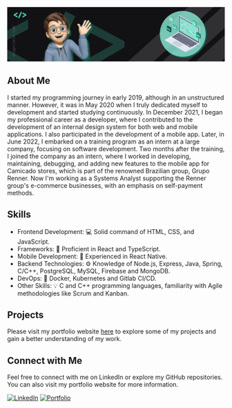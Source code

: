 <a href="https://diogoizele.com" target="_blank">
<img alt="cover" src="./src/resources/images/cover.png">
</a>


## About Me

I started my programming journey in early 2019, although in an unstructured manner. However, it was in May 2020 when I truly dedicated myself to development and started studying continuously. In December 2021, I began my professional career as a developer, where I contributed to the development of an internal design system for both web and mobile applications. I also participated in the development of a mobile app. Later, in June 2022, I embarked on a training program as an intern at a large company, focusing on software development. Two months after the training, I joined the company as an intern, where I worked in developing, maintaining, debugging, and adding new features to the mobile app for Camicado stores, which is part of the renowned Brazilian group, Grupo Renner. Now I'm working as a Systems Analyst supporting the Renner group's e-commerce businesses, with an emphasis on self-payment methods.

## Skills

- Frontend Development: :computer: Solid command of HTML, CSS, and JavaScript.
- Frameworks: :rocket: Proficient in React and TypeScript.
- Mobile Development: :iphone: Experienced in React Native.
- Backend Technologies: :gear: Knowledge of Node.js, Express, Java, Spring, C/C++, PostgreSQL, MySQL, Firebase and MongoDB.
- DevOps: 👷 Docker, Kubernetes and Gitlab CI/CD.
- Other Skills: :bulb: C and C++ programming languages, familiarity with Agile methodologies like Scrum and Kanban.

## Projects

Please visit my portfolio website [here](https://diogoizele.com/projects) to explore some of my projects and gain a better understanding of my work.

## Connect with Me

Feel free to connect with me on LinkedIn or explore my GitHub repositories. You can also visit my portfolio website for more information.


<a href="https://www.linkedin.com/in/diogoizele/" target="_new"><img src="https://img.shields.io/badge/LinkedIn-Diogo%20Izele-blue?style=flat-square&amp;logo=linkedin" alt="LinkedIn"></a>
<a href="https://diogoizele.com" target="_new"><img src="https://img.shields.io/badge/Portfolio-diogoizele.com-orange?style=flat-square" alt="Portfolio"></a>

